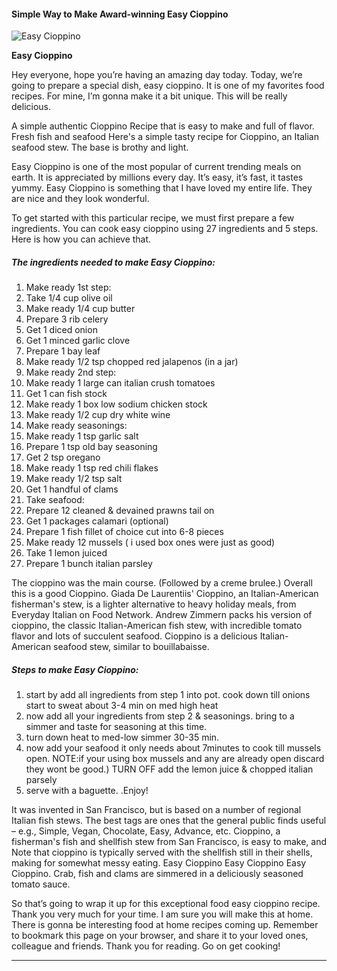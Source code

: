             

#### Simple Way to Make Award-winning Easy Cioppino

![Easy Cioppino](https://img-global.cpcdn.com/recipes/5702433145618432/751x532cq70/easy-cioppino-recipe-main-photo.jpg)

**Easy Cioppino**

Hey everyone, hope you’re having an amazing day today. Today, we’re going to prepare a special dish, easy cioppino. It is one of my favorites food recipes. For mine, I’m gonna make it a bit unique. This will be really delicious.

A simple authentic Cioppino Recipe that is easy to make and full of flavor. Fresh fish and seafood Here's a simple tasty recipe for Cioppino, an Italian seafood stew. The base is brothy and light.

Easy Cioppino is one of the most popular of current trending meals on earth. It is appreciated by millions every day. It’s easy, it’s fast, it tastes yummy. Easy Cioppino is something that I have loved my entire life. They are nice and they look wonderful.

To get started with this particular recipe, we must first prepare a few ingredients. You can cook easy cioppino using 27 ingredients and 5 steps. Here is how you can achieve that.

##### The ingredients needed to make Easy Cioppino:

1.  Make ready 1st step:
2.  Take 1/4 cup olive oil
3.  Make ready 1/4 cup butter
4.  Prepare 3 rib celery
5.  Get 1 diced onion
6.  Get 1 minced garlic clove
7.  Prepare 1 bay leaf
8.  Make ready 1/2 tsp chopped red jalapenos (in a jar)
9.  Make ready 2nd step:
10.  Make ready 1 large can italian crush tomatoes
11.  Get 1 can fish stock
12.  Make ready 1 box low sodium chicken stock
13.  Make ready 1/2 cup dry white wine
14.  Make ready seasonings:
15.  Make ready 1 tsp garlic salt
16.  Prepare 1 tsp old bay seasoning
17.  Get 2 tsp oregano
18.  Make ready 1 tsp red chili flakes
19.  Make ready 1/2 tsp salt
20.  Get 1 handful of clams
21.  Take seafood:
22.  Prepare 12 cleaned & devained prawns tail on
23.  Get 1 packages calamari (optional)
24.  Prepare 1 fish fillet of choice cut into 6-8 pieces
25.  Make ready 12 mussels ( i used box ones were just as good)
26.  Take 1 lemon juiced
27.  Prepare 1 bunch italian parsley

The cioppino was the main course. (Followed by a creme brulee.) Overall this is a good Cioppino. Giada De Laurentiis' Cioppino, an Italian-American fisherman's stew, is a lighter alternative to heavy holiday meals, from Everyday Italian on Food Network. Andrew Zimmern packs his version of cioppino, the classic Italian-American fish stew, with incredible tomato flavor and lots of succulent seafood. Cioppino is a delicious Italian-American seafood stew, similar to bouillabaisse.

##### Steps to make Easy Cioppino:

1.  start by add all ingredients from step 1 into pot. cook down till onions start to sweat about 3-4 min on med high heat
2.  now add all your ingredients from step 2 & seasonings. bring to a simmer and taste for seasoning at this time.
3.  turn down heat to med-low simmer 30-35 min.
4.  now add your seafood it only needs about 7minutes to cook till mussels open. NOTE:if your using box mussels and any are already open discard they wont be good.) TURN OFF add the lemon juice & chopped italian parsely
5.  serve with a baguette. .Enjoy!

It was invented in San Francisco, but is based on a number of regional Italian fish stews. The best tags are ones that the general public finds useful – e.g., Simple, Vegan, Chocolate, Easy, Advance, etc. Cioppino, a fisherman's fish and shellfish stew from San Francisco, is easy to make, and Note that cioppino is typically served with the shellfish still in their shells, making for somewhat messy eating. Easy Cioppino Easy Cioppino Easy Cioppino. Crab, fish and clams are simmered in a deliciously seasoned tomato sauce.

So that’s going to wrap it up for this exceptional food easy cioppino recipe. Thank you very much for your time. I am sure you will make this at home. There is gonna be interesting food at home recipes coming up. Remember to bookmark this page on your browser, and share it to your loved ones, colleague and friends. Thank you for reading. Go on get cooking!

* * *